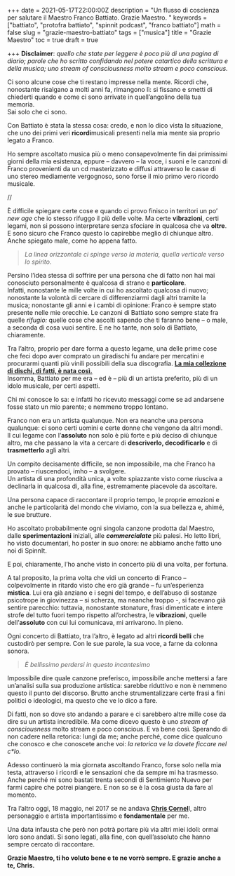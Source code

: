 +++
date = 2021-05-17T22:00:00Z
description = "Un flusso di coscienza per salutare il Maestro Franco Battiato. Grazie Maestro. "
keywords = ["battiato", "protofra battiato", "spinnit podcast", "franco battiato"]
math = false
slug = "grazie-maestro-battiato"
tags = ["musica"]
title = "Grazie Maestro"
toc = true
draft = true

+++
**Disclaimer**: _quello che state per leggere è poco più di una pagina di diario; parole che ho scritto confidando nel potere catartico della scrittura e della musica; uno stream of consciousness molto stream e poco conscious._

Ci sono alcune cose che ti restano impresse nella mente. Ricordi che, nonostante risalgano a molti anni fa, rimangono lì: si fissano e smetti di chiederti quando e come ci sono arrivate in quell’angolino della tua memoria.   
Sai solo che ci sono. 

Con Battiato è stata la stessa cosa: credo, e non lo dico vista la situazione, che uno dei primi veri **ricordi**musicali presenti nella mia mente sia proprio legato a Franco.

Ho sempre ascoltato musica più o meno consapevolmente fin dai primissimi giorni della mia esistenza, eppure – davvero – la voce, i suoni e le canzoni di Franco provenienti da un cd masterizzato e diffusi attraverso le casse di uno stereo mediamente vergognoso, sono forse il mio primo vero ricordo musicale. 

//

È difficile spiegare certe cose e quando ci provo finisco in territori un po’ _new age_ che io stesso rifuggo il più delle volte. Ma certe **vibrazioni**, certi legami, non si possono interpretare senza sfociare in qualcosa che va **oltre**. E sono sicuro che Franco questo lo capirebbe meglio di chiunque altro. Anche spiegato male, come ho appena fatto.

> _La linea orizzontale ci spinge verso la materia, quella verticale verso lo spirito_.

Persino l’idea stessa di soffrire per una persona che di fatto non hai mai conosciuto personalmente è qualcosa di strano e **particolare**.  
Infatti, nonostante le mille volte in cui ho ascoltato qualcosa di nuovo; nonostante la volontà di cercare di differenziarmi dagli altri tramite la musica; nonostante gli anni e i cambi di opinione: Franco è sempre stato presente nelle mie orecchie. Le canzoni di Battiato sono sempre state fra quelle _rifugio:_ quelle cose che ascolti sapendo che ti faranno bene – o male, a seconda di cosa vuoi sentire. E ne ho tante, non solo di Battiato, chiaramente.

Tra l’altro, proprio per dare forma a questo legame, una delle prime cose che feci dopo aver comprato un giradischi fu andare per mercatini e procurarmi quanti più vinili possibili della sua discografia. [**La mia collezione di dischi, di fatti, è nata così.**](https://www.instagram.com/p/BCjOyRCpv9-/?utm_source=ig_embed)   
Insomma, Battiato per me era – ed è – più di un artista preferito, più di un idolo musicale, per certi aspetti.

Chi mi conosce lo sa: e infatti ho ricevuto messaggi come se ad andarsene fosse stato un mio parente; e nemmeno troppo lontano.

Franco non era un artista qualunque. Non era neanche una persona qualunque: ci sono certi uomini e certe donne che vengono da altri mondi.   
Il cui legame con l’**assoluto** non solo è più forte e più deciso di chiunque altro, ma che passano la vita a cercare di **descriverlo, decodificarlo** e di **trasmetterlo** agli altri.

Un compito decisamente difficile, se non impossibile, ma che Franco ha provato – riuscendoci, imho – a svolgere.   
Un artista di una profondità unica, a volte spiazzante visto come riusciva a declinarla in qualcosa di, alla fine, estremamente piacevole da ascoltare.

Una persona capace di raccontare il proprio tempo, le proprie emozioni e anche le particolarità del mondo che viviamo, con la sua bellezza e, ahimé, le sue brutture.

Ho ascoltato probabilmente ogni singola canzone prodotta dal Maestro, dalle **sperimentazioni** iniziali, alle **_commercialate_** più palesi. Ho letto libri, ho visto documentari, ho poster in suo onore: ne abbiamo anche fatto uno noi di SpinnIt.

E poi, chiaramente, l’ho anche visto in concerto più di una volta, per fortuna.

A tal proposito, la prima volta che vidi un concerto di Franco – colpevolmente in ritardo visto che ero già grande – fu un’esperienza **mistica**. Lui era già anziano e i segni del tempo, e dell’abuso di sostanze psicotrope in giovinezza – si scherza, ma neanche troppo -, si facevano già sentire parecchio: tuttavia, nonostante stonature, frasi dimenticate e intere strofe del tutto fuori tempo rispetto all’orchestra, le **vibrazioni**, quelle dell’**assoluto** con cui lui comunicava, mi arrivarono. In pieno.

Ogni concerto di Battiato, tra l’altro, è legato ad altri **ricordi belli** che custodirò per sempre. Con le sue parole, la sua voce, a farne da colonna sonora.

> _È bellissimo perdersi in questo incantesimo_

Impossibile dire quale canzone preferisco, impossibile anche mettersi a fare un’analisi sulla sua produzione artistica: sarebbe riduttivo e non è nemmeno questo il punto del discorso. Brutto anche strumentalizzare certe frasi a fini politici o ideologici, ma questo che ve lo dico a fare.

Di fatti, non so dove sto andando a parare e ci sarebbero altre mille cose da dire su un artista incredibile. Ma come dicevo questo è uno _stream of consciousness_ molto stream e poco conscious. E va bene così. Sperando di non cadere nella retorica: lungi da me; anche perché, come dice qualcuno che conosco e che conoscete anche voi: _la retorica ve la dovete ficcare nel c*lo._

Adesso continuerò la mia giornata ascoltando Franco, forse solo nella mia testa, attraverso i ricordi e le sensazioni che da sempre mi ha trasmesso.  
Anche perché mi sono bastati trenta secondi di Sentimiento Nuevo per farmi capire che potrei piangere. E non so se è la cosa giusta da fare al momento.

Tra l’altro oggi, 18 maggio, nel 2017 se ne andava [**Chris Cornel**](https://spinnit.it/2020/04/25/sleaford-mods-temple-of-the-dog-spinnit-podcast-ep-12/)l, altro personaggio e artista importantissimo e **fondamentale** per me.

Una data infausta che però non potrà portare più via altri miei idoli: ormai loro sono andati. Si sono legati, alla fine, con quell’assoluto che hanno sempre cercato di raccontare.

**Grazie Maestro, ti ho voluto bene e te ne vorrò sempre. E grazie anche a te, Chris.**